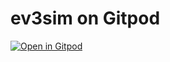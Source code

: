# ev3sim on Gitpod
[![Open in Gitpod](https://gitpod.io/button/open-in-gitpod.svg)](https://gitpod.io/#https://github.com/angustrau/ev3sim-gitpod)